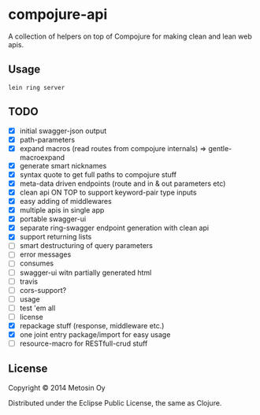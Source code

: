 # compojure-api

A collection of helpers on top of Compojure for making clean and lean web apis.

## Usage

```
lein ring server
```

## TODO
- [x] initial swagger-json output
- [x] path-parameters
- [x] expand macros (read routes from compojure internals) => gentle-macroexpand
- [x] generate smart nicknames
- [x] syntax quote to get full paths to compojure stuff
- [x] meta-data driven endpoints (route and in & out parameters etc)
- [x] clean api ON TOP to support keyword-pair type inputs
- [x] easy adding of middlewares
- [x] multiple apis in single app
- [x] portable swagger-ui
- [x] separate ring-swagger endpoint generation with clean api
- [x] support returning lists
- [ ] smart destructuring of query parameters
- [ ] error messages
- [ ] consumes
- [ ] swagger-ui witn partially generated html
- [ ] travis
- [ ] cors-support?
- [ ] usage
- [ ] test 'em all
- [ ] license
- [x] repackage stuff (response, middleware etc.)
- [x] one joint entry package/import for easy usage
- [ ] resource-macro for RESTfull-crud stuff

## License

Copyright © 2014 Metosin Oy

Distributed under the Eclipse Public License, the same as Clojure.
